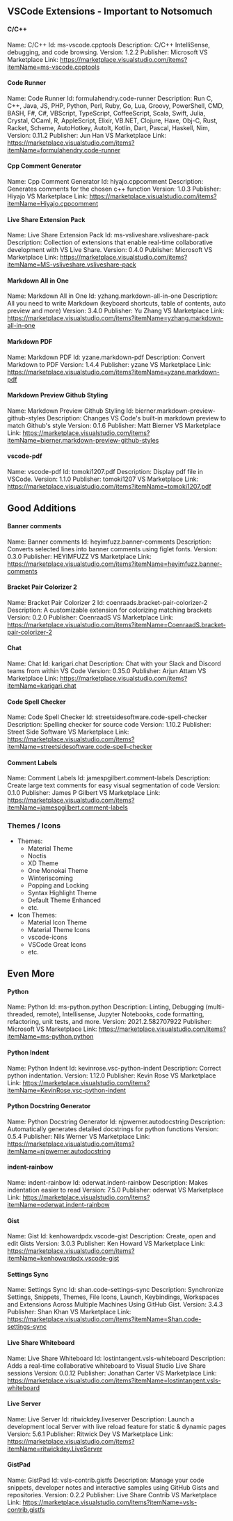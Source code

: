 ## VSCode Extensions - Important to Notsomuch

#### C/C++

Name: C/C++
Id: ms-vscode.cpptools
Description: C/C++ IntelliSense, debugging, and code browsing.
Version: 1.2.2
Publisher: Microsoft
VS Marketplace Link: https://marketplace.visualstudio.com/items?itemName=ms-vscode.cpptools

#### Code Runner

Name: Code Runner
Id: formulahendry.code-runner
Description: Run C, C++, Java, JS, PHP, Python, Perl, Ruby, Go, Lua, Groovy, PowerShell, CMD, BASH, F#, C#, VBScript, TypeScript, CoffeeScript, Scala, Swift, Julia, Crystal, OCaml, R, AppleScript, Elixir, VB.NET, Clojure, Haxe, Obj-C, Rust, Racket, Scheme, AutoHotkey, AutoIt, Kotlin, Dart, Pascal, Haskell, Nim, 
Version: 0.11.2
Publisher: Jun Han
VS Marketplace Link: https://marketplace.visualstudio.com/items?itemName=formulahendry.code-runner

#### Cpp Comment Generator
  
Name: Cpp Comment Generator
Id: hiyajo.cppcomment
Description: Generates comments for the chosen c++ function
Version: 1.0.3
Publisher: Hiyajo
VS Marketplace Link: https://marketplace.visualstudio.com/items?itemName=Hiyajo.cppcomment


#### Live Share Extension Pack

Name: Live Share Extension Pack
Id: ms-vsliveshare.vsliveshare-pack
Description: Collection of extensions that enable real-time collaborative development with VS Live Share.
Version: 0.4.0
Publisher: Microsoft
VS Marketplace Link: https://marketplace.visualstudio.com/items?itemName=MS-vsliveshare.vsliveshare-pack

#### Markdown All in One
Name: Markdown All in One
Id: yzhang.markdown-all-in-one
Description: All you need to write Markdown (keyboard shortcuts, table of contents, auto preview and more)
Version: 3.4.0
Publisher: Yu Zhang
VS Marketplace Link: https://marketplace.visualstudio.com/items?itemName=yzhang.markdown-all-in-one

#### Markdown PDF

Name: Markdown PDF
Id: yzane.markdown-pdf
Description: Convert Markdown to PDF
Version: 1.4.4
Publisher: yzane
VS Marketplace Link: https://marketplace.visualstudio.com/items?itemName=yzane.markdown-pdf

#### Markdown Preview Github Styling

Name: Markdown Preview Github Styling
Id: bierner.markdown-preview-github-styles
Description: Changes VS Code's built-in markdown preview to match Github's style
Version: 0.1.6
Publisher: Matt Bierner
VS Marketplace Link: https://marketplace.visualstudio.com/items?itemName=bierner.markdown-preview-github-styles

#### vscode-pdf

Name: vscode-pdf
Id: tomoki1207.pdf
Description: Display pdf file in VSCode.
Version: 1.1.0
Publisher: tomoki1207
VS Marketplace Link: https://marketplace.visualstudio.com/items?itemName=tomoki1207.pdf

## Good Additions

#### Banner comments
Name: Banner comments
Id: heyimfuzz.banner-comments
Description: Converts selected lines into banner comments using figlet fonts.
Version: 0.3.0
Publisher: HEYIMFUZZ
VS Marketplace Link: https://marketplace.visualstudio.com/items?itemName=heyimfuzz.banner-comments

#### Bracket Pair Colorizer 2

Name: Bracket Pair Colorizer 2
Id: coenraads.bracket-pair-colorizer-2
Description: A customizable extension for colorizing matching brackets
Version: 0.2.0
Publisher: CoenraadS
VS Marketplace Link: https://marketplace.visualstudio.com/items?itemName=CoenraadS.bracket-pair-colorizer-2

#### Chat

Name: Chat
Id: karigari.chat
Description: Chat with your Slack and Discord teams from within VS Code
Version: 0.35.0
Publisher: Arjun Attam
VS Marketplace Link: https://marketplace.visualstudio.com/items?itemName=karigari.chat


#### Code Spell Checker

Name: Code Spell Checker
Id: streetsidesoftware.code-spell-checker
Description: Spelling checker for source code
Version: 1.10.2
Publisher: Street Side Software
VS Marketplace Link: https://marketplace.visualstudio.com/items?itemName=streetsidesoftware.code-spell-checker

#### Comment Labels

Name: Comment Labels
Id: jamespgilbert.comment-labels
Description: Create large text comments for easy visual segmentation of code
Version: 0.1.0
Publisher: James P Gilbert
VS Marketplace Link: https://marketplace.visualstudio.com/items?itemName=jamespgilbert.comment-labels


### Themes / Icons

- Themes:
  - Material Theme
  - Noctis
  - XD Theme
  - One Monokai Theme
  - Winteriscoming
  - Popping and Locking
  - Syntax Highlight Theme
  - Default Theme Enhanced
  - etc.
- Icon Themes:
  - Material Icon Theme
  - Material Theme Icons
  - vscode-icons 
  - VSCode Great Icons
  - etc.

## Even More

#### Python

Name: Python
Id: ms-python.python
Description: Linting, Debugging (multi-threaded, remote), Intellisense, Jupyter Notebooks, code formatting, refactoring, unit tests, and more.
Version: 2021.2.582707922
Publisher: Microsoft
VS Marketplace Link: https://marketplace.visualstudio.com/items?itemName=ms-python.python

#### Python Indent

Name: Python Indent
Id: kevinrose.vsc-python-indent
Description: Correct python indentation.
Version: 1.12.0
Publisher: Kevin Rose
VS Marketplace Link: https://marketplace.visualstudio.com/items?itemName=KevinRose.vsc-python-indent

#### Python Docstring Generator

Name: Python Docstring Generator
Id: njpwerner.autodocstring
Description: Automatically generates detailed docstrings for python functions
Version: 0.5.4
Publisher: Nils Werner
VS Marketplace Link: https://marketplace.visualstudio.com/items?itemName=njpwerner.autodocstring


#### indent-rainbow

Name: indent-rainbow
Id: oderwat.indent-rainbow
Description: Makes indentation easier to read
Version: 7.5.0
Publisher: oderwat
VS Marketplace Link: https://marketplace.visualstudio.com/items?itemName=oderwat.indent-rainbow


#### Gist

Name: Gist
Id: kenhowardpdx.vscode-gist
Description: Create, open and edit Gists
Version: 3.0.3
Publisher: Ken Howard
VS Marketplace Link: https://marketplace.visualstudio.com/items?itemName=kenhowardpdx.vscode-gist


#### Settings Sync

Name: Settings Sync
Id: shan.code-settings-sync
Description: Synchronize Settings, Snippets, Themes, File Icons, Launch, Keybindings, Workspaces and Extensions Across Multiple Machines Using GitHub Gist.
Version: 3.4.3
Publisher: Shan Khan
VS Marketplace Link: https://marketplace.visualstudio.com/items?itemName=Shan.code-settings-sync


#### Live Share Whiteboard

Name: Live Share Whiteboard
Id: lostintangent.vsls-whiteboard
Description: Adds a real-time collaborative whiteboard to Visual Studio Live Share sessions
Version: 0.0.12
Publisher: Jonathan Carter
VS Marketplace Link: https://marketplace.visualstudio.com/items?itemName=lostintangent.vsls-whiteboard


#### Live Server

Name: Live Server
Id: ritwickdey.liveserver
Description: Launch a development local Server with live reload feature for static & dynamic pages
Version: 5.6.1
Publisher: Ritwick Dey
VS Marketplace Link: https://marketplace.visualstudio.com/items?itemName=ritwickdey.LiveServer


#### GistPad

Name: GistPad
Id: vsls-contrib.gistfs
Description: Manage your code snippets, developer notes and interactive samples using GitHub Gists and repositories.
Version: 0.2.2
Publisher: Live Share Contrib
VS Marketplace Link: https://marketplace.visualstudio.com/items?itemName=vsls-contrib.gistfs

